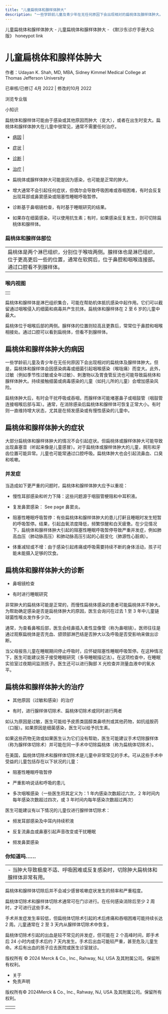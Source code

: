 ```yaml
---
title: "儿童扁桃体和腺样体肿大"
description: "一些学龄前儿童及青少年在无任何原因下会出现相对的扁桃体及腺样体肿大。但是，扁桃体和腺样体会因感染病毒或细菌引起咽喉感染（喉咙痛）而变大。此外，过敏（例如季节性过敏或全年过敏）、刺激物以及胃食管反流也可能导致扁桃体和腺样体肿大。持续接触细菌或病毒感染的儿童（如托儿所的儿童）会增加感染风险。"
---
```


﻿儿童扁桃体和腺样体肿大 \- 儿童扁桃体和腺样体肿大 \- 《默沙东诊疗手册大众版》 honeypot link

# 儿童扁桃体和腺样体肿大

作者：Udayan K. Shah, MD, MBA, Sidney Kimmel Medical College at Thomas Jefferson
University

已审核/已修订 4月 2022 \| 修改的10月 2022

浏览专业版

小知识

扁桃体和腺样体可能由于感染或其他原因而肿大（变大），或者在出生时变大。扁桃体和腺样体肿大在儿童中很常见，通常不需要任何治疗。

- [病因](#病因_v34905001_zh) \|
- [症状](#症状_v34905009_zh) \|
- [诊断](#诊断_v34905031_zh) \|
- [治疗](#治疗_v34905042_zh) \|

- 扁桃体或腺样体肿大可能是因为感染，也可能是正常的肿大。

- 增大通常不会引起任何症状，但偶尔会导致呼吸困难或吞咽困难，有时会反复出现耳部或鼻窦感染或阻塞性睡眠呼吸暂停。

- 诊断基于鼻咽镜检查，有时基于睡眠研究的结果。

- 如果存在细菌感染，可以使用抗生素；有时，如果感染反复发生，则可切除扁桃体和腺样体。


### 扁桃体和腺样体部位

|     |
| --- |
| 扁桃体是两个淋巴组织，分别位于喉咙两侧。腺样体也是淋巴组织，位于更高更后一些的位置，通常在软腭后，位于鼻腔和咽喉连接部。通过口腔看不到腺样体。<br> |

### 喉内视图

|     |
| --- |
|  |

扁桃体和腺样体是淋巴组织集合，可能在帮助机体抵抗感染中起作用。它们可以截留通过咽喉侵入的细菌和病毒并产生抗体。扁桃体和腺样体在 2 至 6 岁的儿童中最大。

扁桃体位于咽喉后部的两侧。腺样体的位置则较高且更靠后，常常位于鼻腔和咽喉相接处。通过口腔可以看到扁桃体，但看不到腺样体。

## 扁桃体和腺样体肿大的病因

一些学龄前儿童及青少年在无任何原因下会出现相对的扁桃体及腺样体肿大。但是，扁桃体和腺样体会因感染病毒或细菌引起咽喉感染（喉咙痛）而变大。此外，过敏（例如季节性过敏或全年过敏）、刺激物以及胃食管反流也可能导致扁桃体和腺样体肿大。持续接触细菌或病毒感染的儿童（如托儿所的儿童）会增加感染风险。

扁桃体肿大后，有时会干扰呼吸或吞咽，而腺样体可能堵塞鼻子或咽鼓管（咽鼓管连接咽喉后部与耳）。通常，在消除感染后扁桃体和腺样体可恢复正常大小。有时则一直维持增大状态，尤其是在频发感染或有慢性感染的儿童中。

## 扁桃体和腺样体肿大的症状

大部分扁桃体和腺样体肿大的情况不会引起症状。但扁桃体或腺样体肿大可能导致出现鼻塞音（听起来像是儿童感冒）。对于扁桃体或腺样体肿大的儿童，腭形和牙齿位置可能异常。儿童也可能常通过口腔呼吸。扁桃体肿大也会引起流鼻血、口臭和咳嗽。

### 并发症

当造成如下更严重的问题时，扁桃体和腺样体肿大应予以重视：

- 慢性耳部感染和听力下降：这些问题源于咽鼓管梗阻和中耳积液。

- 复发鼻窦感染： See page 鼻窦炎。

- 阻塞性睡眠呼吸暂停：有些扁桃体和腺样体肿大的患儿打鼾且睡眠时发生短暂的呼吸暂停。结果，引起血氧浓度降低，频繁惊醒和白天疲惫。在少见情况下，扁桃体和腺样体肿大引起的阻塞性睡眠呼吸暂停导致严重并发症，例如肺高血压（肺动脉高压）和肺动脉高压引起的心脏变化（肺源性心脏病）。

- 体重减轻或不增：由于感染引起疼痛或呼吸需要持续不断的身体活动，孩子可能未能摄入足够的饮食。


## 扁桃体和腺样体肿大的诊断

- 鼻咽镜检查

- 有时进行睡眠研究


非常肿大的扁桃体可能是正常的，而慢性扁桃体感染的患者可能扁桃体并不肿大。为帮助确定感染是否是扁桃体肿大的原因，医生会询问在过去 1 至 3 年中儿童链球菌性喉炎发作多少次。

通常，为查看鼻喉后部，医生会经鼻插入柔性显像管（称为鼻咽镜）。医师往往是通过观察扁桃体是否充血、颌颈部淋巴结是否肿大以及呼吸是否受影响来做出诊断。

当父母报告儿童在睡眠期间停止呼吸时，应怀疑阻塞性睡眠呼吸暂停。在这种情况下，医生可能建议孩子接受睡眠研究（多导睡眠描记法）。在这项检查中，在睡眠实验室过夜期间监测孩子。医生还可以进行胸部 X 光检查并测量血液中的氧水平。

## 扁桃体和腺样体肿大的治疗

- 其他原因（过敏和感染）的治疗

- 有时，进行腺样体切除术、扁桃体切除术或同时进行两者


如认为原因是过敏，医生可能给予皮质类固醇类鼻喷剂或其他药物，如抗组胺药（口服）。如果原因是细菌感染，医生可以给予抗生素。

如果这些药物无效或如果医生认为它们没有帮助，医生可能建议手术切除腺样体（称为腺样体切除术）并可能在同一手术中切除扁桃体（称为扁桃体切除术）。

在美国，扁桃体切除术和腺样体切除术是儿童中非常常见的手术。可从这些手术中受益的儿童包括存在以下状况的儿童：

- 阻塞性睡眠呼吸暂停

- 严重影响说话和呼吸的患儿

- 多次咽喉感染（一些医生将其定义为：1 年内感染次数超过六次，2 年时间内每年感染次数超过四次，或 3 年时间内每年感染次数超过两次）


医生可能建议有以下情况的儿童仅进行腺样体切除术：

- 频发耳部感染及中耳内持续积液

- 反复流鼻血或鼻塞引起声音改变或干扰睡眠

- 频发鼻窦感染


### 你知道吗……

|     |
| --- |
| - 当肿大导致极度不适、呼吸困难或反复感染时，切除肿大扁桃体和腺样体非常有用。 |

扁桃体和腺样体切除后并不会减少感冒咳嗽症状发生的频率和严重程度。

扁桃体切除术和腺样体切除术通常可在门诊进行。在任何感染消除后至少 2 周时，才可进行这些手术。

手术并发症发生率较低，但扁桃体切除术引起的术后疼痛和吞咽困难可能持续长达 2 周。儿童通常在 2 至 3 天内从腺样体切除术中恢复。

扁桃体切除术引起的出血是较不常见的并发症，但可能在 2 个高峰时间，即手术后 24 小时内或手术后约 7 天内发生。手术后出血可能较严重，甚至危及儿童生命。术后有出血的孩子应去医院或医生诊室就诊。



版权所有 © 2024
Merck & Co., Inc., Rahway, NJ, USA 及其附属公司。保留所有权利。

- 关于
- 免责声明

版权所有© 2024Merck & Co., Inc., Rahway, NJ, USA 及其附属公司。保留所有权利。

|     |     |
| --- | --- |
|  |  |